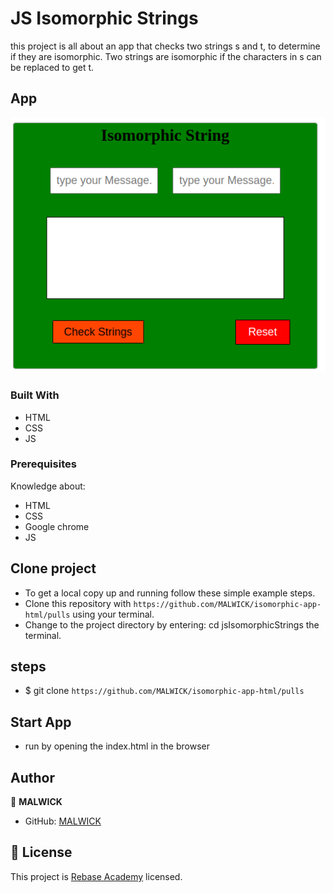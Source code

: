 # JS Isomorphic Strings

this project is all about an app that checks ​two strings s and t, to determine if they are isomorphic. Two strings are isomorphic if the characters in s can be replaced to get t.

## App

![Home](asset/images/Screenshot%20from%202023-01-03%2010-11-43.png)

### Built With

- HTML
- CSS
- JS

### Prerequisites

Knowledge about:

- HTML
- CSS
- Google chrome
- JS

## Clone project

- To get a local copy up and running follow these simple example steps.
- Clone this repository with `https://github.com/MALWICK/isomorphic-app-html/pulls` using your terminal.
- Change to the project directory by entering: cd jsIsomorphicStrings the terminal.

## steps

- $ git clone `https://github.com/MALWICK/isomorphic-app-html/pulls`

## Start App

- run by opening the index.html in the browser

## Author

👤 **MALWICK**

- GitHub: [MALWICK](https://github.com/MALWICK/isomorphic-app-html/pulls)

## 📝 License

This project is [Rebase Academy](./LICENSE) licensed.
